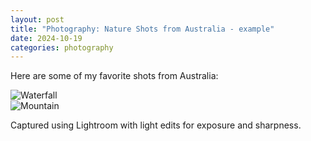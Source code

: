 ```yaml
---
layout: post
title: "Photography: Nature Shots from Australia - example"
date: 2024-10-19
categories: photography
---
```


Here are some of my favorite shots from Australia:

![Waterfall](https://via.placeholder.com/800x400)  
![Mountain](https://via.placeholder.com/800x400)

Captured using Lightroom with light edits for exposure and sharpness.